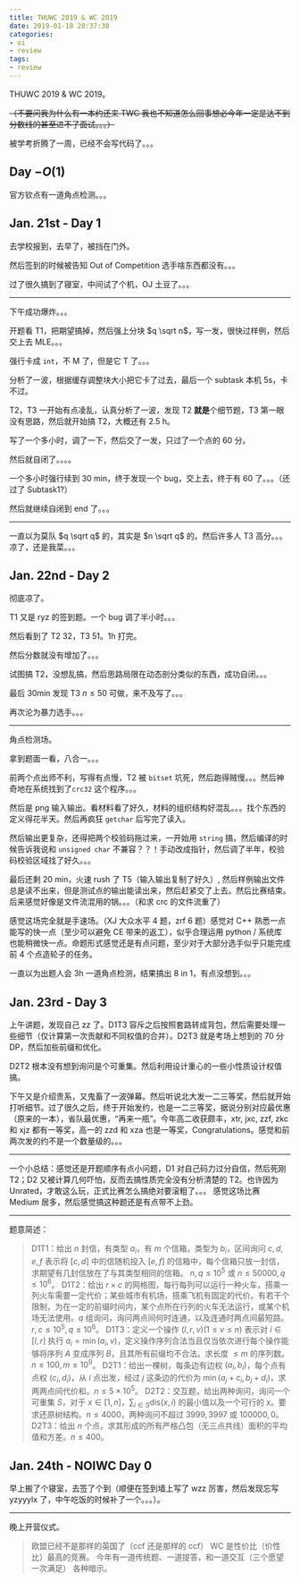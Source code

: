 ```yaml
---
title: THUWC 2019 & WC 2019
date: 2019-01-18 20:37:38
categories:
- oi
- review
tags:
- review
---
```


THUWC 2019 & WC 2019。

~~（不要问我为什么有一本约还来 TWC 我也不知道怎么回事想必今年一定是达不到分数线的甚至进不了面试。。。）~~

被学考折腾了一周，已经不会写代码了。。。

<!--- more --->

## Day $-O(1)$

官方钦点有一道角点检测。。。

<!--- （提前来广州做了适应性训练，所以没有 day 0） --->

## Jan. 21st - Day 1

去学校报到，去早了，被挡在门外。

然后签到的时候被告知 Out of Competition 选手啥东西都没有。。。

过了很久搞到了寝室，中间试了个机，OJ 土豆了。。。

---

下午成功爆炸。。。

开题看 T1，把期望搞掉，然后强上分块 $q \sqrt n$，写一发，很快过样例，然后交上去 MLE。。。

强行卡成 `int`，不 M 了，但是它 T 了。。。

分析了一波，根据缓存调整块大小把它卡了过去，最后一个 subtask 本机 5s，卡不过。

T2，T3 一开始有点凌乱，认真分析了一波，发现 T2 **就是**个细节题，T3 第一眼没有思路，然后就开始搞 T2，大概还有 2.5 h。

写了一个多小时，调了一下，然后交了一发，只过了一个点的 60 分。

然后就自闭了。。。。

一个多小时强行续到 30 min，终于发现一个 bug，交上去，终于有 60 了。。。（还过了 Subtask1?）

然后就继续自闭到 end 了。。。

---

一直以为莫队 $q \sqrt q$ 的，其实是 $n \sqrt q$ 的。然后许多人 T3 高分。。。凉了，还是我菜。。。

## Jan. 22nd - Day 2

彻底凉了。

T1 又是 ryz 的签到题。一个 bug 调了半小时。。。

然后看到了 T2 32，T3 51。1h 打完。

然后分数就没有增加了。。。

试图搞 T2，没想乱搞，然后思路局限在动态剖分类似的东西，成功自闭。。。

最后 30min 发现 T3 $n \le 50$ 可做，来不及写了。。。

再次沦为暴力选手。。。

---

角点检测场。

拿到题面一看，八合一。。。

前两个点出师不利，写得有点慢，T2 被 `bitset` 坑死，然后跑得贼慢。。。然后神奇地在系统找到了`crc32` 这个程序。。。

然后是 png 输入输出。看材料看了好久，材料的组织结构好混乱。。。找个东西的定义得花半天。然后再疯狂 `getchar` 后写完了读入。

然后输出更复杂，还得把两个校验码拖过来，一开始用 `string` 搞，然后编译的时候告诉我说和 `unsigned char` 不兼容？？！手动改成指针，然后调了半年，校验码校验区域找了好久。。。

最后还剩 20 min，火速 rush 了 T5（输入输出复制了好久）, 然后样例输出文件总是读不出来，但是测试点的输出能读出来，然后赶紧交了上去。然后比赛结束。后来感觉好像是文件流混用的锅。。。（和求 crc 的文件流重了）

感觉这场完全就是手速场。（XJ 大众水平 4 题，zrf 6 题）感觉对 C++ 熟悉一点能写的快一点（至少可以避免 CE 带来的返工），似乎合理运用 python / 系统库 也能稍微快一点。命题形式感觉还是有点问题，至少对于大部分选手似乎只能完成前 4 个点造轮子的任务。

一直以为出题人会 3h 一道角点检测，结果搞出 8 in 1，有点没想到。。。

## Jan. 23rd - Day 3

上午讲题，发现自己 zz 了。D1T3 容斥之后按照套路转成背包，然后需要处理一些细节（仅计算第一次贡献和不同权值的合并）。D2T3 就是考场上想到的 70 分 DP，然后加些前缀和优化。

D2T2 根本没有想到询问是个可重集。然后利用设计重心的一些小性质设计权值搞。

下午又是介绍贵系，又鬼畜了一波弹幕。然后听说北大发一二三等奖，然后就开始打听细节。过了很久之后，终于开始发约，也是一二三等奖，据说分别对应最优惠（原来的一本），省队最优惠，“再来一瓶”。今年高二收获颇丰，xtr, jxc, zzf, zkc 和 xjz 都有一等奖，高一的 zzd 和 xza 也是一等奖，Congratulations。感觉和前两次发的约不是一个数量级的。。。

---

一个小总结：感觉还是开题顺序有点小问题，D1 对自己码力过分自信，然后死刚 T2；D2 又被计算几何吓怕，反而去搞性质完全没有分析清楚的 T2。也许因为 Unrated，才敢这么玩，正式比赛怎么搞绝对要滚粗了。。。
感觉这场比赛 Medium 居多，然后感觉搞这种题还是有点带不上劲。

---

题意简述：

> D1T1：给出 $n$ 封信，有类型 $a_i$，有 $m$ 个信箱，类型为 $b_i$，区间询问 $c, d, e, f$ 表示将 $[c, d]$ 中的信随机投入 $[e, f]$ 的信箱中，每个信箱只放一封信，求期望有几封信放在了与其类型相同的信箱。 $n, q \le 10^5$ 或 $n \le 50000, q \le 10^6$。
> D1T2：给出 $r \times c$ 的网格图，每行每列可以运行一种火车，搭乘一列火车需要一定代价；某些城市有机场，搭乘飞机有固定的代价。有若干个限制，为在一定的前缀时间内，某个点所在行列的火车无法运行，或某个机场无法使用。$q$ 组询问，询问两点间何时连通，以及连通时两点间最短路。$r, c \le 10^5, q \le 10^6$。
> D1T3：定义一个操作 $(l, r, v)(1 \le v \le n)$ 表示对 $i \in [l, r]$ 执行 $a_i = \min(a_i, v)$，定义操作序列合法当且仅当依次进行每个操作能够将序列 $A$ 变成序列 $B$，且其所有前缀均不合法。求长度 $\le m$ 的序列数。$n \le 100, m \le 10^9$。
> D2T1：给出一棵树，每条边有边权 $(a_i, b_i)$，每个点有点权 $(c_i, d_i)$，从 $i$ 点出发，经过 $j$ 这条边的代价为 $\min(a_j + c_i, b_j + d_i)$，求两两点间代价和。$n \le 5 \times 10^5$。
> D2T2：交互题，给出两种询问，询问一个可重集 $S$，对于 $x \in [1, n]，\sum_{i \in S} \text{dis}(x, i)$ 的最小值以及一个可行的 $x$。要求还原树结构。$n \le 4000$，两种询问不超过 $3999, 3997$ 或 $100000, 0$。
> D2T3：给出 $n$ 个点，求其形成的所有严格凸包（无三点共线）面积的平均值和方差。$n \le 400$。

## Jan. 24th - NOIWC Day 0

早上搬了个寝室，去签了个到（顺便在签到墙上写了 wzz 厉害，然后发现忘写 yzyyylx 了，中午吃饭的时候补了一个。。。）。

---

晚上开营仪式。

> 欧盟已经不是那样的英国了（ccf 还是那样的 ccf）
> WC 是性价比（价性比）最高的竞赛。
> 今年有一道传统题、一道提答，和一道交互（三个愿望一次满足）
> 各种暗示。

